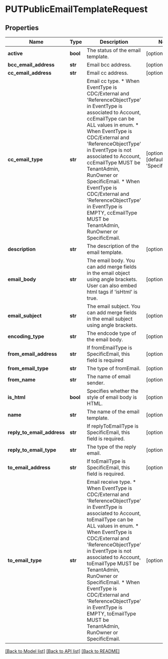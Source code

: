 # PUTPublicEmailTemplateRequest

## Properties
Name | Type | Description | Notes
------------ | ------------- | ------------- | -------------
**active** | **bool** | The status of the email template. | [optional] 
**bcc_email_address** | **str** | Email bcc address. | [optional] 
**cc_email_address** | **str** | Email cc address. | [optional] 
**cc_email_type** | **str** | Email cc type. * When EventType is CDC/External and &#x27;ReferenceObjectType&#x27; in EventType is associated to Account, ccEmailType can be ALL values in enum.  * When EventType is CDC/External and &#x27;ReferenceObjectType&#x27; in EventType is not associated to Account, ccEmailType MUST be TenantAdmin, RunOwner or SpecificEmail. * When EventType is CDC/External and &#x27;ReferenceObjectType&#x27; in EventType is EMPTY, ccEmailType MUST be TenantAdmin, RunOwner or SpecificEmail. | [optional] [default to 'SpecificEmails']
**description** | **str** | The description of the email template. | [optional] 
**email_body** | **str** | The email body. You can add merge fields in the email object using angle brackets.  User can also embed html tags if &#x27;isHtml&#x27; is true. | [optional] 
**email_subject** | **str** | The email subject. You can add merge fields in the email subject using angle brackets. | [optional] 
**encoding_type** | **str** | The endcode type of the email body. | [optional] 
**from_email_address** | **str** | If fromEmailType is SpecificEmail, this field is required | [optional] 
**from_email_type** | **str** | The type of fromEmail. | [optional] 
**from_name** | **str** | The name of email sender. | [optional] 
**is_html** | **bool** | Specifies whether the style of email body is HTML. | [optional] 
**name** | **str** | The name of the email template. | [optional] 
**reply_to_email_address** | **str** | If replyToEmailType is SpecificEmail, this field is required. | [optional] 
**reply_to_email_type** | **str** | The type of the reply email. | [optional] 
**to_email_address** | **str** | If toEmailType is SpecificEmail, this field is required. | [optional] 
**to_email_type** | **str** | Email receive type. * When EventType is CDC/External and &#x27;ReferenceObjectType&#x27; in EventType is associated to Account, toEmailType can be ALL values in enum.  * When EventType is CDC/External and &#x27;ReferenceObjectType&#x27; in EventType is not associated to Account, toEmailType MUST be TenantAdmin, RunOwner or SpecificEmail.  * When EventType is CDC/External and &#x27;ReferenceObjectType&#x27; in EventType is EMPTY, toEmailType MUST be TenantAdmin, RunOwner or SpecificEmail. | [optional] 

[[Back to Model list]](../README.md#documentation-for-models) [[Back to API list]](../README.md#documentation-for-api-endpoints) [[Back to README]](../README.md)

